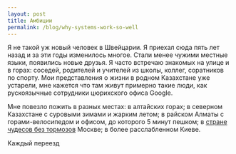 ```yaml
---
layout: post
title: Амбиции
permalink: /blog/why-systems-work-so-well
---
```

Я не такой уж новый человек в Швейцарии. Я приехал сюда пять лет назад и за эти годы изменилось многое. Стали менее чужими местные языки, появились новые друзья. Я часто встречаю знакомых на улице и в горах: соседей, родителей и учителей из школы, коллег, соратников по спорту. Мои представления о жизни в родном Казахстане уже устарели, мне кажется что там живут примерно такие люди, как рускоязычные сотрудники цюрихского офиса Google.

Мне повезло пожить в разных местах: в алтайских горах; в северном Казахстане с суровыми зимами и жарким летом; в райском Алматы с горами-велосипедом и офисом, до которого 5 минут пешком; в [стране чудесов без тормозов](https://ru.wikipedia.org/wiki/%D0%A1%D1%82%D1%80%D0%B0%D0%BD%D0%B0_%D0%A7%D1%83%D0%B4%D0%B5%D1%81_%D0%B1%D0%B5%D0%B7_%D1%82%D0%BE%D1%80%D0%BC%D0%BE%D0%B7%D0%BE%D0%B2_%D0%B8_%D0%9A%D0%BE%D0%BD%D0%B5%D1%86_%D0%A1%D0%B2%D0%B5%D1%82%D0%B0) Москве; в более расслабленном Киеве.

Каждый переезд 